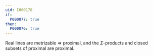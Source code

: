 ```yaml
---
uid: I000178
if:
  P000077: true
then:
  P000076: true
---
```


Real lines are metrizable => proximal, and the $\Sigma$-products and closed subsets of proximal are proximal.

